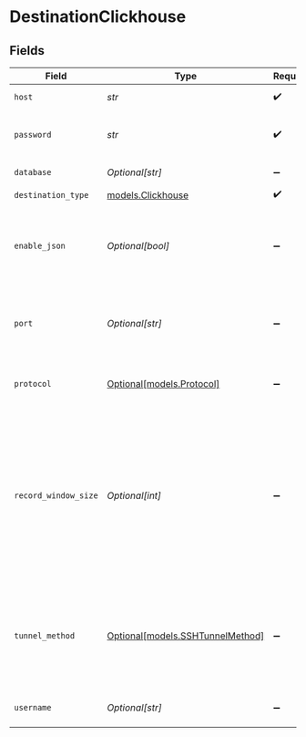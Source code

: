 # DestinationClickhouse


## Fields

| Field                                                                                                                                                                       | Type                                                                                                                                                                        | Required                                                                                                                                                                    | Description                                                                                                                                                                 |
| --------------------------------------------------------------------------------------------------------------------------------------------------------------------------- | --------------------------------------------------------------------------------------------------------------------------------------------------------------------------- | --------------------------------------------------------------------------------------------------------------------------------------------------------------------------- | --------------------------------------------------------------------------------------------------------------------------------------------------------------------------- |
| `host`                                                                                                                                                                      | *str*                                                                                                                                                                       | :heavy_check_mark:                                                                                                                                                          | Hostname of the database.                                                                                                                                                   |
| `password`                                                                                                                                                                  | *str*                                                                                                                                                                       | :heavy_check_mark:                                                                                                                                                          | Password associated with the username.                                                                                                                                      |
| `database`                                                                                                                                                                  | *Optional[str]*                                                                                                                                                             | :heavy_minus_sign:                                                                                                                                                          | Name of the database.                                                                                                                                                       |
| `destination_type`                                                                                                                                                          | [models.Clickhouse](../models/clickhouse.md)                                                                                                                                | :heavy_check_mark:                                                                                                                                                          | N/A                                                                                                                                                                         |
| `enable_json`                                                                                                                                                               | *Optional[bool]*                                                                                                                                                            | :heavy_minus_sign:                                                                                                                                                          | Use the JSON type for Object fields. If disabled, the JSON will be converted to a string.                                                                                   |
| `port`                                                                                                                                                                      | *Optional[str]*                                                                                                                                                             | :heavy_minus_sign:                                                                                                                                                          | HTTP port of the database. Default(s) HTTP: 8123 — HTTPS: 8443                                                                                                              |
| `protocol`                                                                                                                                                                  | [Optional[models.Protocol]](../models/protocol.md)                                                                                                                          | :heavy_minus_sign:                                                                                                                                                          | Protocol for the database connection string.                                                                                                                                |
| `record_window_size`                                                                                                                                                        | *Optional[int]*                                                                                                                                                             | :heavy_minus_sign:                                                                                                                                                          | Warning: Tuning this parameter can impact the performances. The maximum number of records that should be written to a batch. The batch size limit is still limited to 70 Mb |
| `tunnel_method`                                                                                                                                                             | [Optional[models.SSHTunnelMethod]](../models/sshtunnelmethod.md)                                                                                                            | :heavy_minus_sign:                                                                                                                                                          | Whether to initiate an SSH tunnel before connecting to the database, and if so, which kind of authentication to use.                                                        |
| `username`                                                                                                                                                                  | *Optional[str]*                                                                                                                                                             | :heavy_minus_sign:                                                                                                                                                          | Username to use to access the database.                                                                                                                                     |